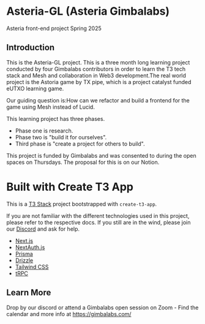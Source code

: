 # Asteria-GL (Asteria Gimbalabs)
Asteria front-end project Spring 2025

## Introduction
This is the Asteria-GL project. This is a three month long learning project conducted by four Gimbalabs contributors in order to learn the T3 tech stack and Mesh and collaboration in Web3 development.The real world project is the Astoria game by TX pipe, which is a project catalyst funded eUTXO learning game.

Our guiding question is:How can we refactor and build a frontend for the game using Mesh instead of Lucid.

This learning project has three phases.
- Phase one is research. 
- Phase two is "build it for ourselves". 
- Third phase is "create a project for others to build". 

This project is funded by Gimbalabs and was consented to during the open spaces on Thursdays.  The proposal for this is on our Notion.

# Built with Create T3 App

This is a [T3 Stack](https://create.t3.gg/) project bootstrapped with `create-t3-app`.

If you are not familiar with the different technologies used in this project, please refer to the respective docs. If you still are in the wind, please join our [Discord](https://t3.gg/discord) and ask for help.

- [Next.js](https://nextjs.org)
- [NextAuth.js](https://next-auth.js.org)
- [Prisma](https://prisma.io)
- [Drizzle](https://orm.drizzle.team)
- [Tailwind CSS](https://tailwindcss.com)
- [tRPC](https://trpc.io)

## Learn More

Drop by our discord or attend a Gimbalabs open session on Zoom - Find the calendar and more info at https://gimbalabs.com/